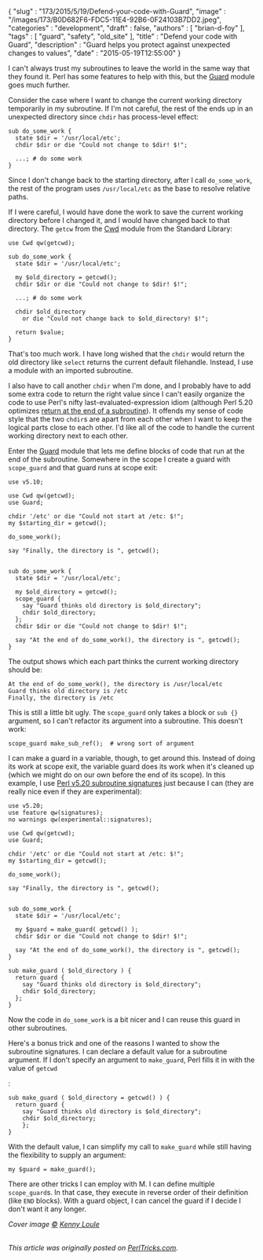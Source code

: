 {
   "slug" : "173/2015/5/19/Defend-your-code-with-Guard",
   "image" : "/images/173/B0D682F6-FDC5-11E4-92B6-0F24103B7DD2.jpeg",
   "categories" : "development",
   "draft" : false,
   "authors" : [
      "brian-d-foy"
   ],
   "tags" : [
      "guard",
      "safety",
      "old_site"
   ],
   "title" : "Defend your code with Guard",
   "description" : "Guard helps you protect against unexpected changes to values",
   "date" : "2015-05-19T12:55:00"
}


I can't always trust my subroutines to leave the world in the same way that they found it. Perl has some features to help with this, but the [Guard](https://metacpan.org/pod/Guard) module goes much further.

Consider the case where I want to change the current working directory temporarily in my subroutine. If I'm not careful, the rest of the ends up in an unexpected directory since `chdir` has process-level effect:

``` prettyprint
sub do_some_work {
  state $dir = '/usr/local/etc';
  chdir $dir or die "Could not change to $dir! $!";
  
  ...; # do some work
}
```

Since I don't change back to the starting directory, after I call `do_some_work`, the rest of the program uses `/usr/local/etc` as the base to resolve relative paths.

If I were careful, I would have done the work to save the current working directory before I changed it, and I would have changed back to that directory. The `getcw` from the [Cwd](https://metacpan.org/pod/Cwd) module from the Standard Library:

``` prettyprint
use Cwd qw(getcwd);

sub do_some_work {
  state $dir = '/usr/local/etc';
  
  my $old_directory = getcwd();
  chdir $dir or die "Could not change to $dir! $!";
  
  ...; # do some work
  
  chdir $old_directory 
    or die "Could not change back to $old_directory! $!";
    
  return $value;
}
```

That's too much work. I have long wished that the `chdir` would return the old directory like `select` returns the current default filehandle. Instead, I use a module with an imported subroutine.

I also have to call another `chdir` when I'm done, and I probably have to add some extra code to return the right value since I can't easily organize the code to use Perl's nifty last-evaluated-expression idiom (although Perl 5.20 optimizes [return at the end of a subroutine](http://www.effectiveperlprogramming.com/2014/06/perl-5-20-optimizes-return-at-the-end-of-a-subroutine/)). It offends my sense of code style that the two `chdir`s are apart from each other when I want to keep the logical parts close to each other. I'd like all of the code to handle the current working directory next to each other.

Enter the [Guard](https://metacpan.org/pod/Guard) module that lets me define blocks of code that run at the end of the subroutine. Somewhere in the scope I create a guard with `scope_guard` and that guard runs at scope exit:

``` prettyprint
use v5.10;

use Cwd qw(getcwd);
use Guard;

chdir '/etc' or die "Could not start at /etc: $!";
my $starting_dir = getcwd();

do_some_work();

say "Finally, the directory is ", getcwd();


sub do_some_work {
  state $dir = '/usr/local/etc';
  
  my $old_directory = getcwd();
  scope_guard { 
    say "Guard thinks old directory is $old_directory";
    chdir $old_directory;
  };
  chdir $dir or die "Could not change to $dir! $!";
  
  say "At the end of do_some_work(), the directory is ", getcwd();
}
```

The output shows which each part thinks the current working directory should be:

    At the end of do_some_work(), the directory is /usr/local/etc
    Guard thinks old directory is /etc
    Finally, the directory is /etc

This is still a little bit ugly. The `scope_guard` only takes a block or `sub {}` argument, so I can't refactor its argument into a subroutine. This doesn't work:

``` prettyprint
scope_guard make_sub_ref();  # wrong sort of argument
```

I can make a guard in a variable, though, to get around this. Instead of doing its work at scope exit, the variable guard does its work when it's cleaned up (which we might do on our own before the end of its scope). In this example, I use [Perl v5.20 subroutine signatures](http://perltricks.com/article/72/2014/2/24/Perl-levels-up-with-native-subroutine-signatures) just because I can (they are really nice even if they are experimental):

``` prettyprint
use v5.20;
use feature qw(signatures);
no warnings qw(experimental::signatures);

use Cwd qw(getcwd);
use Guard;

chdir '/etc' or die "Could not start at /etc: $!";
my $starting_dir = getcwd();

do_some_work();

say "Finally, the directory is ", getcwd();


sub do_some_work {
  state $dir = '/usr/local/etc';
  
  my $guard = make_guard( getcwd() );
  chdir $dir or die "Could not change to $dir! $!";
  
  say "At the end of do_some_work(), the directory is ", getcwd();
}

sub make_guard ( $old_directory ) {
  return guard {
    say "Guard thinks old directory is $old_directory";
    chdir $old_directory;  
  };
}
```

Now the code in `do_some_work` is a bit nicer and I can reuse this guard in other subroutines.

Here's a bonus trick and one of the reasons I wanted to show the subroutine signatures. I can declare a default value for a subroutine argument. If I don't specify an argument to `make_guard`, Perl fills it in with the value of `getcwd`

:

``` prettyprint
sub make_guard ( $old_directory = getcwd() ) {
  return guard {
    say "Guard thinks old directory is $old_directory";
    chdir $old_directory;  
    };
}
```

With the default value, I can simplify my call to `make_guard` while still having the flexibility to supply an argument:

``` prettyprint
my $guard = make_guard();
```

There are other tricks I can employ with M. I can define multiple `scope_guard`s. In that case, they execute in reverse order of their definition (like `END` blocks). With a guard object, I can cancel the guard if I decide I don't want it any longer.

*Cover image [©](http://creativecommons.org/licenses/by/4.0/) [Kenny Loule](https://www.flickr.com/photos/kwl/4229954645/in/photolist-7rMC9v-pWeFtB-dyGDSJ-4MTKCZ-9KGfvt-2Vmh2z-isiLE-a8wfzo-a8wdRy-nP4HU4-pMmELA-ebn2Yf-fR1AiY-6pwAvQ-oZC6iQ-eiAHKH-KaYMr-7ur9cv-eex2Ee-aJRH8P-nAD84h-nB5gYR-fFiErQ-6Y7HDp-dzKZh2-7xKM96-63dow9-6YbKFs-6nwuvh-6jFGwT-gDJYEc-bvwwma-7dKehm-8s7yHZ-8s7yjr-hNorq7-66hCWL-cLiZjq-7dKeYQ-9f4UgQ-nB5fP6-c6w6dU-7VSAhE-nAkYD2-gDKEpJ-iegmK-fFiE61-dd5mRC-64joJH-64CuGq)*

\
*This article was originally posted on [PerlTricks.com](http://perltricks.com).*

